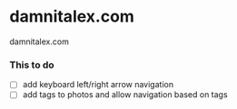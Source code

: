 damnitalex.com
==============

damnitalex.com

### This to do ###
- [ ] add keyboard left/right arrow navigation
- [ ] add tags to photos and allow navigation based on tags
